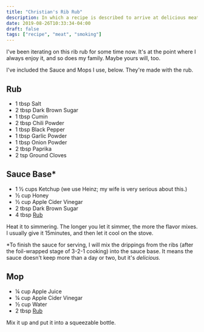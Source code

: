 ```yaml
---
title: "Christian's Rib Rub"
description: In which a recipe is described to arrive at delicious meats.
date: 2019-08-26T10:33:34-04:00
draft: false
tags: ["recipe", "meat", "smoking"]
---
```


I've been iterating on this rib rub for some time now. It's at the point where
I always enjoy it, and so does my family. Maybe yours will, too.

I've included the Sauce and Mops I use, below. They're made with the rub.

## Rub

- 1 tbsp Salt
- 2 tbsp Dark Brown Sugar
- 1 tbsp Cumin
- 2 tbsp Chili Powder
- 1 tbsp Black Pepper
- 1 tbsp Garlic Powder
- 1 tbsp Onion Powder
- 2 tbsp Paprika
- 2 tsp Ground Cloves

## Sauce Base*

- 1 ½ cups Ketchup (we use Heinz; my wife is very serious about this.)
- ½ cup Honey
- ½ cup Apple Cider Vinegar
- 2 tbsp Dark Brown Sugar
- 4 tbsp [Rub](#rub)

Heat it to simmering. The longer you let it simmer, the more the flavor mixes.
I usually give it 15minutes, and then let it cool on the stove.

*To finish the sauce for serving, I will mix the drippings from the ribs (after
the foil-wrapped stage of 3-2-1 cooking) into the sauce base. It means the
sauce doesn't keep more than a day or two, but it's _delicious._

## Mop

- ¼ cup Apple Juice
- ¼ cup Apple Cider Vinegar
- ½ cup Water
- 2 tbsp [Rub](#rub)

Mix it up and put it into a squeezable bottle.
